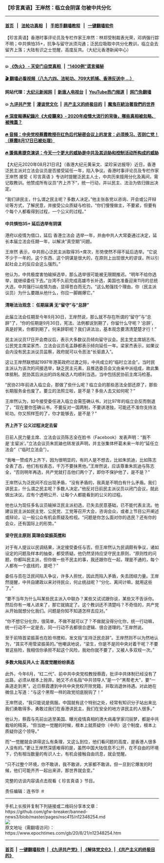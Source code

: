 ### 【珍言真语】王岸然：临立会阴谋 勿被中共分化
------------------------

#### [首页](https://github.com/gfw-breaker/banned-news3/blob/master/README.md) &nbsp;&nbsp;|&nbsp;&nbsp; [法轮功真相](https://github.com/begood0513/basic/blob/master/README.md)  &nbsp;&nbsp;|&nbsp;&nbsp; [手把手翻墙教程](https://github.com/gfw-breaker/guides/wiki)  &nbsp;&nbsp;|&nbsp;&nbsp; [一键翻墙软件](https://github.com/gfw-breaker/nogfw/blob/master/README.md)  



<div><img alt="" class="attachment-djy_600_400 size-djy_600_400 wp-post-image" src="https://i.epochtimes.com/assets/uploads/2020/08/6f5d92c5dc962bf8b573c65dde720a95-600x400.jpg"/>
<div class="caption">
 【珍言真语】香港时事评论员及专栏作家王岸然：林郑受制裁表光荣，邓炳强行踪不明；中共惧怕35+，抗争与留守派须沟通；泛民应吸取中共分化教训，临立会去留齐上落；大陆有识之士觉醒，高度反共。（大纪元香港新闻中心）
</div></div><hr/>

#### 💥 [《伪火》 - 天安门自焚真相 ](http://141.164.51.119:10000/videos/blog/weihuo.html)&nbsp; |&nbsp; [“1400例”谎言揭秘  ](http://141.164.51.119:10000/videos/blog/jiexi1400.html)

#### [ 🎬  翻墙必看视频（八九六四、法轮功、709大抓捕、香港反送中 ...）](https://github.com/gfw-breaker/links/blob/master/banned.md)

#### 网站代理：[大纪元新闻网](http://167.172.10.89:10080/gb/) &nbsp;|&nbsp; [新唐人电视台](http://167.172.10.89:8808/gb/)  &nbsp;|&nbsp; [YouTube热门频道](http://158.247.203.241/youtube.html) &nbsp;|&nbsp; [网门免翻墙](http://158.247.203.241:11000/show.aspx?name=ogHome)

#### 💥 [九评共产党](http://141.164.51.119:10000/videos/res/jiuping/)&nbsp; |&nbsp; [漫谈党文化](http://141.164.51.119:10000/videos/res/mtdwh/)&nbsp; |&nbsp; [共产主义的终极目的](http://141.164.51.119:10000/videos/res/zjmd/)&nbsp; |&nbsp; [魔鬼在統治著我們的世界](http://141.164.51.119:10000/videos/res/TheSpecter/)  

#### [ 🔥  深度報導紀錄片《大疫襲來》- 2020年疫情大流行的背後，哪些真相被忽略、被掩蓋？](http://141.164.51.119:10000/videos/news/../corona/index.html)

#### [ 🔥  音频：中央党校蔡霞教授在红色后代秘密会议上的发言：必须换习、否则亡党！（蔡霞8月17日已被处理）](http://141.164.51.119:10000/videos/news/caixia.html)

#### [ 🔥  蓬佩奥捷克演讲：今天一个更大的威胁是中共及其迫胁和控制活动所构成的威胁](http://141.164.51.119:10000/videos/news/pompeo6.html)

<div><p>
 【大纪元2020年08月21日讯】（香港大纪元黄采文、梁珍采访报导）近日，香港泛民主派对立法会议员是否接受延任一年，陷入争议。香港时事评论员及专栏作家
 <ok href="https://www.epochtimes.com/gb/tag/%E7%8E%8B%E5%B2%B8%E7%84%B6.html">
  王岸然
 </ok>
 接受《
 <ok href="https://www.epochtimes.com/gb/tag/%E7%8F%8D%E8%A8%80%E7%9C%9F%E8%AF%AD.html">
  珍言真语
 </ok>
 》专访时提醒泛民主人士，中共历来擅用分化及离间，需记取教训。他赞成所有议员“齐上齐下”，统一行动，并以民主、法治为依归做出决定。
</p>
<p>
 “我们讲民主，什么谓之民主呢？多数人决定。”他主张各党以咨询、开会或公开辩论等方式，了解民意，并接受公众质疑与检验，“你们慢慢做主，不要紧，但要有个每个人都看得到过程，一个公义的过程。”
</p>
<h4>
 <strong>
  中共惧怕35+
 </strong>
 <strong>
  延后选举有阴谋
 </strong>
</h4>
<p>
 港府以疫情为借口，延后
 <ok href="https://www.epochtimes.com/gb/tag/%E9%A6%99%E6%B8%AF%E7%AB%8B%E6%B3%95%E4%BC%9A.html">
  香港立法会
 </ok>
 选举一年，并由中共人大常委通过决定，延长本届立法会任期一年，以解决“真空期”问题。
</p>
<p>
 <ok href="https://www.epochtimes.com/gb/tag/%E7%8E%8B%E5%B2%B8%E7%84%B6.html">
  王岸然
 </ok>
 表示，中共担心泛民主派取得35+席次，形势使然不得不延后选举。“它说不少于一年的，这个东西、这个阴谋是很大的，在原则上出现很大的谬误，所以引起社会上的反应会这么强烈。”
</p>
<p>
 他认为，中共极度害怕输掉选举，那么选举很可能被无限期推迟。“明年不给你选举，就继续委任下去。”台湾不久前完成高雄市长补选，美国也准备迎来11月的总统大选，中共强行以疫情为由，显得苍白而无力。“这么勉强找个理由，你（民主派议员）为什么要跟从他什么，你应一脚踢爆它。”
</p>
<h4>
 <strong>
  清晰法治观念：
 </strong>
 <strong>
  任期届满
 </strong>
 <strong>
  无“留守”与“总辞”
 </strong>
</h4>
<p>
 此届立法会任期至今年9月30日，王岸然说，那么就不存在所谓的“留守”与“总辞”了，“你的任期是9月30日，宪法、法例都说到期了，你留什么守呢？‘总辞’，真是好笑，你都到期了，何来辞职呢？我们讲法治，基本观念要清清楚楚才行！”
</p>
<p>
 民主派议员17日开会商议后，表示大多数议员倾向留守议会。民主党主席胡志伟、公民党主席梁家杰、立法会议员毛孟静都表示倾向延任一年。梁家杰表示，如果议会内没有民主派议员监察，政府就可以令恶法“长驱直入”。
</p>
<p>
 这让王岸然联想起1997年港英政府过渡之际，中共成立的“临时立法会”。当时民主派认为该次的间接选举，缺乏民主元素，且推选委员会又由亲中派组成，故此集体抵制。民协其后派出的四名候选人均顺利当选，当中包括民协前主席冯检基。
</p>
<p>
 “民协23年前进入临立会，那做了些什么呢？临立会的那些恶法全部还原了，那些长期服务金也废了。要立的法照立啦，是不是？多些人去又如何呢？”
</p>
<p>
 王岸然认为，如今接受委任进入临立会需签确认书，对比97年的临立会反而倒退了，“现在要你签确认书，不要反对一国两制，不要讲港独，可能还不准你支持法轮功。你又照样签的了，你才能够去，是不是？”
</p>
<h4>
 <strong>
  齐上齐下
 </strong>
 <strong>
  公义过程决定去留
 </strong>
</h4>
<p>
 日前人民力量主席、立法会议员陈志全在脸书（Facebook）发表声明：“我不是‘主留派’。”立法会议员朱凯廸也转发该声明，并主张集体杯葛未来一年的“延任立法会”（“临时立法会”）。
</p>
<p>
 “我唯一赞成齐上齐下，因为很明显的，有的人是不想去，比如朱凯迪，比如陈志全表了态，他们有权表态，千万不要抹黑他。”王岸然说，应该尊重朱凯迪与陈志全，“否则明年再选，共产党就打击他们两个了，即你不保护他了，是不是？”
</p>
<p>
 王岸然认为泛民间不应出现矛盾，“没有矛盾的，我真是不明白有什么矛盾。我们讲民主，什么谓之民主呢？多数人决定。”他反对日前民主派议员以闭门会议，就此做出决议。应有个透明公开、让每个人都能看到的公义的过程。
</p>
<p>
 他也认为现任多名议员输掉泛民主派初选，已失去民意基础，已不能代表主流。他建议民主派如民主党、公民党、工党等召开大会，咨询会众，或者上节目公开阐述或辩论，让一般公众有机会质疑及检视。“问题是你怎么面对你的选民？还有你的会众，还有国际上的形势。”
</p>
<h4>
 <strong>
  坚守民主原则
 </strong>
 <strong>
  莫理会梁振英搅和
 </strong>
</h4>
<p>
 对于有人提议以民调结果，决定接受委任与否。但王岸然认为民调颇有争议，诸如设定的问题及样本的抽查，都受质疑。他仍然坚持应坚守民主原则，“原则性的问题，你都叫民主派，但你做一些不民主的事，我还跟你在一起，理是不通的，每个人都有一个底线的，是吧？”
</p>
<p>
 委任与否在泛民间陷入争议，许多人担忧，因此而陷入矛盾，失去团结力量。王岸然提醒，中共自建政以来对待民众，何止统战呢？“分化、离间计嘛，就用这些了。”
</p>
<p>
 “要不当年为什么叫某些民主派入中联办？某些又试试跟你谈，某些又不告诉你。然后你有一堆人进来了，那它就搞定了。这个教训还不清楚吗？不奇怪的，共产党从开始就想分化我们。问题是你知不知道怎样去应对。”
</p>
<p>
 “你不想它分化你，很简单，不做不就可以了？不做就没得分化你，统一行动嘛，统一行动不一定是去，同一行动不去都很合逻辑、很合道理的。”王岸然说。
</p>
<p>
 至于前特首梁振英也在脸书搅和，发文指“支持泛民总辞”。王岸然则不以为然地认为，“其实不用管梁振英的。”他嘲讽地说，“梁生，你是不是同中央对着干呢？不要冒这些险，我相信你承担不起这个风险，我劝你就不要了，又被人多双规一次。”
</p>
<h4>
 <strong>
  多数大陆反共人士
 </strong>
 <strong>
  高度觉醒纷纷表态
 </strong>
</h4>
<p>
 此外，今年6月，“红二代”、前中共中央党校教授蔡霞，批评中共体制已经没有了出路，必须从根本上抛弃。她又不点名指“中共领导人”是一个“黑帮老大”，要“一条道走到黑”。近日蔡霞遭到中共中央党校开除党籍，并取消退休待遇。对此她在微信上写道：“与这个黑帮一样的政党彻底脱钩了！”
</p>
<p>
 王岸然说，“我只能说是佩服。中国就有这个特别之处，经常有知识分子站出来比我们勇敢得多，勇敢过我们在香港讲民主，我们在安全的地方讲民主的人很多。”
</p>
<p>
 他认为，蔡霞与先前出逃至美国、曝光疫情真相的港大病毒学家闫丽梦，都是中共栽培的精英，“但当她一觉醒的时候，根本上就质疑你（中共）这个制度，根本上质疑你这个领导。”
</p>
<p>
 而“一觉醒就会讲得这么有条理，又这么到位，他们看问题的高度，是香港人很多人没有的。”更让王岸然深感难得的是，虽然中国大陆信息不公开，在不自由的环境下，仍有相当数量的有识人士，有机会接触自由讯息，就会觉醒。
</p>
<p>
 “只不过整个环境，你不敢讲，我不敢讲，大家都不敢讲。但一旦到它爆发的时候，他们可能齐齐一起出来讲，那世界就会变。”
</p>
<p>
 完整的访谈内容请点击观看《
 <ok href="https://www.epochtimes.com/gb/tag/%E7%8F%8D%E8%A8%80%E7%9C%9F%E8%AF%AD.html">
  珍言真语
 </ok>
 》节目。
</p>
<p>
</p>
<p>
 责任编辑：连书华 ＃
</p>
</div>
<hr/>
手机上长按并复制下列链接或二维码分享本文章：<br/>
https://github.com/gfw-breaker/banned-news3/blob/master/pages/nsc415/n12348254.md <br/>
<a href='https://github.com/gfw-breaker/banned-news3/blob/master/pages/nsc415/n12348254.md'><img src='https://github.com/gfw-breaker/banned-news3/blob/master/pages/nsc415/n12348254.md.png'/></a> <br/>
原文地址（需翻墙访问）：https://www.epochtimes.com/gb/20/8/21/n12348254.htm


------------------------
#### [首页](https://github.com/gfw-breaker/banned-news3/blob/master/README.md) &nbsp;|&nbsp; [一键翻墙软件](https://github.com/gfw-breaker/nogfw/blob/master/README.md) &nbsp;| [《九评共产党》](https://github.com/gfw-breaker/9ping.md/blob/master/README.md#九评之一评共产党是什么) | [《解体党文化》](https://github.com/gfw-breaker/jtdwh.md/blob/master/README.md) | [《共产主义的终极目的》](https://github.com/gfw-breaker/gczydzjmd.md/blob/master/README.md)


<img src='http://gfw-breaker.win/banned-news3/pages/nsc415/n12348254.md' width='0px' height='0px'/>